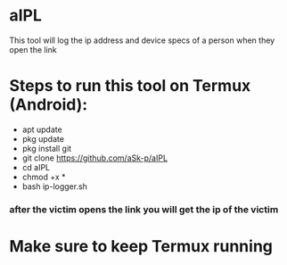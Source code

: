 # aIPL
This tool will log the ip address and device specs of a person when they open the link

# Steps to run this tool on Termux (Android):
- apt update
- pkg update
- pkg install git
- git clone https://github.com/aSk-p/aIPL
- cd aIPL
- chmod +x *
- bash ip-logger.sh

 ### after the victim opens the link you will get the ip of the victim
 
 # Make sure to keep Termux running

